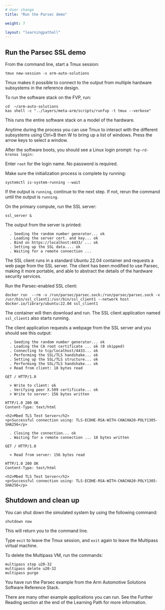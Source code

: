 ```yaml
---
# User change
title: "Run the Parsec demo"

weight: 7

layout: "learningpathall"
---
```


## Run the Parsec SSL demo

From the command line, start a Tmux session:

```console
tmux new-session -s arm-auto-solutions
```

Tmux makes it possible to connect to the output from multiple hardware subsystems in the reference design. 

To run the software stack on the FVP, run:

```console
cd  ~/arm-auto-solutions
kas shell -c "../layers/meta-arm/scripts/runfvp -t tmux --verbose"
```

This runs the entire software stack on a model of the hardware. 

Anytime during the process you can use Tmux to interact with the different subsystems using Ctrl+B then W to bring up a list of windows. Press the arrow keys to select a window. 

After the software boots, you should see a Linux login prompt: `fvp-rd-kronos login:`

Enter `root` for the login name. No password is required. 

Make sure the initialization process is complete by running:

```console
systemctl is-system-running --wait
```

If the output is `running`, continue to the next step. If not, rerun the command until the output is `running`.

On the primary compute, run the SSL server:

```console
ssl_server &
```

The output from the server is printed:

```output
  . Seeding the random number generator... ok
  . Loading the server cert. and key... ok
  . Bind on https://localhost:4433/ ... ok
  . Setting up the SSL data.... ok
  . Waiting for a remote connection ...
```

The SSL client runs in a standard Ubuntu 22.04 container and requests a web page from the SSL server. The client has been modified to use Parsec, making it more portable, and able to abstract the details of the hardware security services. 

Run the Parsec-enabled SSL client: 

```console
docker run  --rm -v /run/parsec/parsec.sock:/run/parsec/parsec.sock -v /usr/bin/ssl_client1:/usr/bin/ssl_client1 --network host docker.io/library/ubuntu:22.04 ssl_client1
```

The container will then download and run. The SSL client application named `ssl_client1` also starts running.

The client application requests a webpage from the SSL server and you should see this output:

```output
  . Seeding the random number generator... ok
  . Loading the CA root certificate ... ok (0 skipped)
  . Connecting to tcp/localhost/4433... ok
  . Performing the SSL/TLS handshake... ok
  . Setting up the SSL/TLS structure... ok
  . Performing the SSL/TLS handshake... ok
  < Read from client: 18 bytes read

GET / HTTP/1.0

  > Write to client: ok
  . Verifying peer X.509 certificate... ok
  > Write to server: 156 bytes written

HTTP/1.0 200 OK
Content-Type: text/html

<h2>Mbed TLS Test Server</h2>
<p>Successful connection using: TLS-ECDHE-RSA-WITH-CHACHA20-POLY1305-SHA256</p>

  . Closing the connection... ok
  . Waiting for a remote connection ... 18 bytes written

GET / HTTP/1.0

  < Read from server: 156 bytes read

HTTP/1.0 200 OK
Content-Type: text/html

<h2>Mbed TLS Test Server</h2>
<p>Successful connection using: TLS-ECDHE-RSA-WITH-CHACHA20-POLY1305-SHA256</p>
```

## Shutdown and clean up

You can shut down the simulated system by using the following command:

```console
shutdown now
```

This will return you to the command line.

Type `exit` to leave the Tmux session, and `exit` again to leave the Multipass virtual machine. 

To delete the Multipass VM, run the commands:

```console
multipass stop u20-32
multipass delete u20-32
multipass purge
```

You have run the Parsec example from the Arm Automotive Solutions Software Reference Stack.

There are many other example applications you can run. See the Further Reading section at the end of the Learning Path for more information.